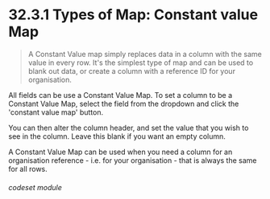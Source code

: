 # 32.3.1 Types of Map: Constant value Map

> A Constant Value map simply replaces data in a column with the same value in every row.  It's the simplest type of map
and can be used to blank out data, or create a column with a reference ID for your organisation.

All fields can be use a Constant Value Map.  To set a column to be a Constant Value Map, select the field from the dropdown
and click the 'constant value map' button.

You can then alter the column header, and set the value that you wish to see in the column. Leave this blank if you want
an empty column.

A Constant Value Map can be used when you need a column for an organisation reference - i.e. for your organisation - 
that is always the same for all rows. 

###### codeset module